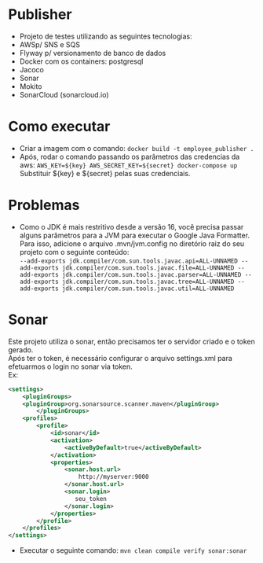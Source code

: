 # Publisher
* Projeto de testes utilizando as seguintes tecnologias:
* AWSp/ SNS e SQS
* Flyway p/ versionamento de banco de dados
* Docker com os containers: postgresql
* Jacoco
* Sonar
* Mokito
* SonarCloud (sonarcloud.io)

# Como executar
- Criar a imagem com o comando: `docker build -t employee_publisher .`
- Após, rodar o comando passando os parâmetros das credencias da aws: `AWS_KEY=${key} AWS_SECRET_KEY=${secret} docker-compose up` <br>
Substituir ${key} e ${secret} pelas suas credenciais.

# Problemas
- Como o JDK é mais restritivo desde a versão 16, você precisa passar alguns parâmetros para a JVM para executar o Google Java Formatter. Para isso, adicione o arquivo .mvn/jvm.config no diretório raiz do seu projeto com o seguinte conteúdo: <br>
`--add-exports jdk.compiler/com.sun.tools.javac.api=ALL-UNNAMED --add-exports jdk.compiler/com.sun.tools.javac.file=ALL-UNNAMED --add-exports jdk.compiler/com.sun.tools.javac.parser=ALL-UNNAMED --add-exports jdk.compiler/com.sun.tools.javac.tree=ALL-UNNAMED --add-exports jdk.compiler/com.sun.tools.javac.util=ALL-UNNAMED `
# Sonar
Este projeto utiliza o sonar, então precisamos ter o servidor criado  e o token gerado. <br>
Após ter o token, é necessário configurar o arquivo settings.xml para efetuarmos o login no sonar via token. <br>
Ex: <br>
```xml
<settings>
    <pluginGroups>
    <pluginGroup>org.sonarsource.scanner.maven</pluginGroup>
        </pluginGroups>
    <profiles>
        <profile>
            <id>sonar</id>
            <activation>
                <activeByDefault>true</activeByDefault>
            </activation>
            <properties>
                <sonar.host.url>
                    http://myserver:9000
                </sonar.host.url>
                <sonar.login>
                   seu_token
                </sonar.login>
            </properties>
        </profile>
    </profiles>
</settings>
```
- Executar o seguinte comando: `mvn clean compile verify sonar:sonar`